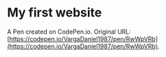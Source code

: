 # My first website

A Pen created on CodePen.io. Original URL: [https://codepen.io/VargaDaniel1987/pen/RwWpVRb](https://codepen.io/VargaDaniel1987/pen/RwWpVRb).


